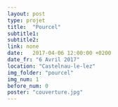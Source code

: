 ```yaml
---
layout: post
type: projet
title:  "Pourcel"
subtitle1:
subtitle2:
link: none
date:   2017-04-06 12:00:00 +0200
date_fr: "6 Avril 2017"
location: "Castelnau-le-lez"
img_folder: "pourcel"
img_num: 1
before_num: 0
poster: "couverture.jpg"
---
```

